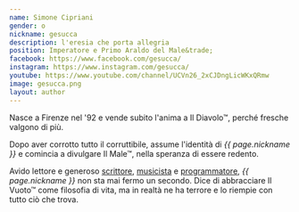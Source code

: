```yaml
---
name: Simone Cipriani
gender: o
nickname: gesucca
description: l'eresia che porta allegria
position: Imperatore e Primo Araldo del Male&trade;
facebook: https://www.facebook.com/gesucca/
instagram: https://www.instagram.com/gesucca/
youtube: https://www.youtube.com/channel/UCVn26_2xCJDngLicWKxQRmw
image: gesucca.png
layout: author
---
```


Nasce a Firenze nel '92 e vende subito l'anima a Il Diavolo&trade;, perché fresche valgono di più.

Dopo aver corrotto tutto il corruttibile, assume l'identità di *{{ page.nickname }}* e comincia a divulgare Il Male&trade;, nella speranza di essere redento.

Avido lettore e generoso [scrittore][wordpress], [musicista][soundcloud] e [programmatore][github], *{{ page.nickname }}* non sta mai fermo un secondo. Dice di abbracciare Il Vuoto&trade; come filosofia di vita, ma in realtà ne ha terrore e lo riempie con tutto ciò che trova.

[wordpress]:  https://gesuccascrittore.wordpress.com
[github]:     https://github.com/gesucca
[soundcloud]: https://soundcloud.com/user-326240122

